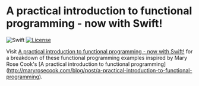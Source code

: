 # A practical introduction to functional programming - now with Swift!

![Swift](https://img.shields.io/badge/language-swift-orange.svg)
[![License](https://img.shields.io/badge/license-MIT-lightgrey.svg)](https://raw.githubusercontent.com/hkellaway/swift-functional-intro/master/LICENSE)

Visit [A practical introduction to functional programming - now with Swift!](http://harlankellaway.com/blog/2015/08/10/swift-functional-programming-intro) for a breakdown of  these functional programming examples inspired by Mary Rose Cook's [A practical introduction to functional programming] (http://maryrosecook.com/blog/post/a-practical-introduction-to-functional-programming).
